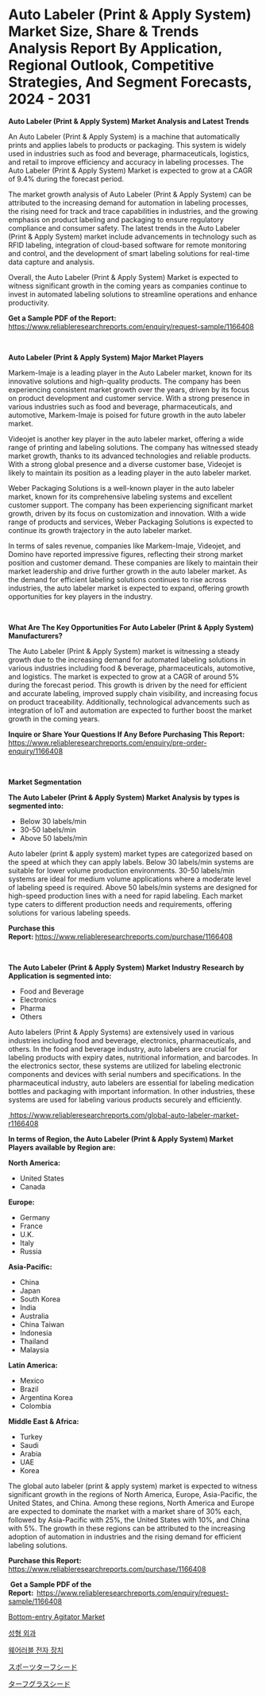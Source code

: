 <p><h1>Auto Labeler (Print & Apply System) Market Size, Share & Trends Analysis Report By Application, Regional Outlook, Competitive Strategies, And Segment Forecasts, 2024 - 2031</h1></p><p><strong>Auto Labeler (Print & Apply System) Market Analysis and Latest Trends</strong></p>
<p><p>An Auto Labeler (Print & Apply System) is a machine that automatically prints and applies labels to products or packaging. This system is widely used in industries such as food and beverage, pharmaceuticals, logistics, and retail to improve efficiency and accuracy in labeling processes. The Auto Labeler (Print & Apply System) Market is expected to grow at a CAGR of 9.4% during the forecast period.</p><p>The market growth analysis of Auto Labeler (Print & Apply System) can be attributed to the increasing demand for automation in labeling processes, the rising need for track and trace capabilities in industries, and the growing emphasis on product labeling and packaging to ensure regulatory compliance and consumer safety. The latest trends in the Auto Labeler (Print & Apply System) market include advancements in technology such as RFID labeling, integration of cloud-based software for remote monitoring and control, and the development of smart labeling solutions for real-time data capture and analysis.</p><p>Overall, the Auto Labeler (Print & Apply System) Market is expected to witness significant growth in the coming years as companies continue to invest in automated labeling solutions to streamline operations and enhance productivity.</p></p>
<p><strong>Get a Sample PDF of the Report:&nbsp;</strong> <a href="https://www.reliableresearchreports.com/enquiry/request-sample/1166408">https://www.reliableresearchreports.com/enquiry/request-sample/1166408</a></p>
<p>&nbsp;</p>
<p><strong>Auto Labeler (Print & Apply System) Major Market Players</strong></p>
<p><p>Markem-Imaje is a leading player in the Auto Labeler market, known for its innovative solutions and high-quality products. The company has been experiencing consistent market growth over the years, driven by its focus on product development and customer service. With a strong presence in various industries such as food and beverage, pharmaceuticals, and automotive, Markem-Imaje is poised for future growth in the auto labeler market.</p><p>Videojet is another key player in the auto labeler market, offering a wide range of printing and labeling solutions. The company has witnessed steady market growth, thanks to its advanced technologies and reliable products. With a strong global presence and a diverse customer base, Videojet is likely to maintain its position as a leading player in the auto labeler market.</p><p>Weber Packaging Solutions is a well-known player in the auto labeler market, known for its comprehensive labeling systems and excellent customer support. The company has been experiencing significant market growth, driven by its focus on customization and innovation. With a wide range of products and services, Weber Packaging Solutions is expected to continue its growth trajectory in the auto labeler market.</p><p>In terms of sales revenue, companies like Markem-Imaje, Videojet, and Domino have reported impressive figures, reflecting their strong market position and customer demand. These companies are likely to maintain their market leadership and drive further growth in the auto labeler market. As the demand for efficient labeling solutions continues to rise across industries, the auto labeler market is expected to expand, offering growth opportunities for key players in the industry.</p></p>
<p>&nbsp;</p>
<p><strong>What Are The Key Opportunities For Auto Labeler (Print & Apply System) Manufacturers?</strong></p>
<p><p>The Auto Labeler (Print & Apply System) market is witnessing a steady growth due to the increasing demand for automated labeling solutions in various industries including food & beverage, pharmaceuticals, automotive, and logistics. The market is expected to grow at a CAGR of around 5% during the forecast period. This growth is driven by the need for efficient and accurate labeling, improved supply chain visibility, and increasing focus on product traceability. Additionally, technological advancements such as integration of IoT and automation are expected to further boost the market growth in the coming years.</p></p>
<p><strong>Inquire or Share Your Questions If Any Before Purchasing This Report:</strong> <a href="https://www.reliableresearchreports.com/enquiry/pre-order-enquiry/1166408">https://www.reliableresearchreports.com/enquiry/pre-order-enquiry/1166408</a></p>
<p>&nbsp;</p>
<p><strong>Market Segmentation</strong></p>
<p><strong>The Auto Labeler (Print & Apply System) Market Analysis by types is segmented into:</strong></p>
<p><ul><li>Below 30 labels/min</li><li>30-50 labels/min</li><li>Above 50 labels/min</li></ul></p>
<p><p>Auto labeler (print & apply system) market types are categorized based on the speed at which they can apply labels. Below 30 labels/min systems are suitable for lower volume production environments. 30-50 labels/min systems are ideal for medium volume applications where a moderate level of labeling speed is required. Above 50 labels/min systems are designed for high-speed production lines with a need for rapid labeling. Each market type caters to different production needs and requirements, offering solutions for various labeling speeds.</p></p>
<p><strong>Purchase this Report:&nbsp;</strong><a href="https://www.reliableresearchreports.com/purchase/1166408">https://www.reliableresearchreports.com/purchase/1166408</a></p>
<p>&nbsp;</p>
<p><strong>The Auto Labeler (Print & Apply System) Market Industry Research by Application is segmented into:</strong></p>
<p><ul><li>Food and Beverage</li><li>Electronics</li><li>Pharma</li><li>Others</li></ul></p>
<p><p>Auto labelers (Print & Apply Systems) are extensively used in various industries including food and beverage, electronics, pharmaceuticals, and others. In the food and beverage industry, auto labelers are crucial for labeling products with expiry dates, nutritional information, and barcodes. In the electronics sector, these systems are utilized for labeling electronic components and devices with serial numbers and specifications. In the pharmaceutical industry, auto labelers are essential for labeling medication bottles and packaging with important information. In other industries, these systems are used for labeling various products securely and efficiently.</p></p>
<p><a href="https://www.reliableresearchreports.com/global-auto-labeler-market-r1166408">&nbsp;https://www.reliableresearchreports.com/global-auto-labeler-market-r1166408</a></p>
<p><strong>In terms of Region, the Auto Labeler (Print & Apply System) Market Players available by Region are:</strong></p>
<p>
    <p> <strong> North America: </strong>
        <ul>
            <li>United States</li>
            <li>Canada</li>
        </ul>
        </p> 
    <p> <strong> Europe: </strong>
        <ul>
            <li>Germany</li>
            <li>France</li>
            <li>U.K.</li>
            <li>Italy</li>
            <li>Russia</li>
        </ul>
        </p> 
    <p> <strong> Asia-Pacific: </strong>
        <ul>
            <li>China</li>
            <li>Japan</li>
            <li>South Korea</li>
            <li>India</li>
            <li>Australia</li>
            <li>China Taiwan</li>
            <li>Indonesia</li>
            <li>Thailand</li>
            <li>Malaysia</li>
        </ul>
        </p> 
    <p> <strong> Latin America: </strong>
        <ul>
            <li>Mexico</li>
            <li>Brazil</li>
            <li>Argentina Korea</li>
            <li>Colombia</li>
        </ul>
        </p> 
    <p> <strong> Middle East & Africa: </strong>
        <ul>
            <li>Turkey</li>
            <li>Saudi</li>
            <li>Arabia</li>
            <li>UAE</li>
            <li>Korea</li>
        </ul>
    </p>
    </p>
<p><p>The global auto labeler (print & apply system) market is expected to witness significant growth in the regions of North America, Europe, Asia-Pacific, the United States, and China. Among these regions, North America and Europe are expected to dominate the market with a market share of 30% each, followed by Asia-Pacific with 25%, the United States with 10%, and China with 5%. The growth in these regions can be attributed to the increasing adoption of automation in industries and the rising demand for efficient labeling solutions.</p></p>
<p><strong>Purchase this Report: </strong><a href="https://www.reliableresearchreports.com/purchase/1166408">https://www.reliableresearchreports.com/purchase/1166408</a></p>
<p>&nbsp;<strong>Get a Sample PDF of the Report:&nbsp;&nbsp;</strong><a href="https://www.reliableresearchreports.com/enquiry/request-sample/1166408">https://www.reliableresearchreports.com/enquiry/request-sample/1166408</a></p>
<p><strong></strong></p>
<p><p><a href="https://github.com/angelajermaine/Market-Research-Report-List-3/blob/main/bottom-entry-agitator-market.md">Bottom-entry Agitator Market</a></p><p><a href="https://github.com/plelbej847484502/Market-Research-Report-List-1/blob/main/214477537434.md">성형 외과</a></p><p><a href="https://github.com/wallacBahrtyinger567686/Market-Research-Report-List-1/blob/main/890853837433.md">웨어러블 전자 장치</a></p><p><a href="https://github.com/moulafa/Market-Research-Report-List-1/blob/main/306890439225.md">スポーツターフシード</a></p><p><a href="https://github.com/SantosDicki04/Market-Research-Report-List-1/blob/main/775093039226.md">ターフグラスシード</a></p></p>